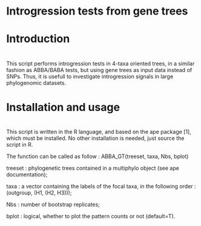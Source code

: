 # Introgression tests from gene trees

# Introduction
#
This script performs introgression tests in 4-taxa oriented trees, in a similar fashion as ABBA/BABA tests, but using gene trees as input data instead of SNPs. Thus, it is usefull to investigate introgression signals in large phylogenomic datasets.

# Installation and usage
#
This script is written in the R language, and based on the ape package [1], which must be installed. No other installation is needed, just source the script in R.

The function can be called as follow : ABBA_GT(treeset, taxa, Nbs, bplot)

treeset : phylogenetic trees contained in a multiphylo object (see ape documentation);

taxa : a vector containing the labels of the focal taxa, in the following order : (outgroup, (H1, (H2, H3)));

Nbs : number of bootstrap replicates;

bplot : logical, whether to plot the pattern counts or not (default=T).

